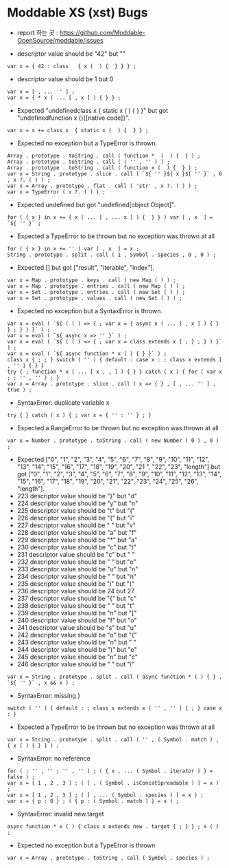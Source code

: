 # Moddable XS (xst) Bugs

- report 하는 곳 : https://github.com/Moddable-OpenSource/moddable/issues

- descriptor value should be "42" but ""
```
var x = { 42 : class   { x (  ) {  } } } ;
```

- descriptor value should be 1 but 0
```
var x = [ , ... '' ] ;
var x = { * x ( ... [ , x ] ) { } } ;
```

- Expected "undefinedclass x  { static x (  ) {  } }" but got "undefinedfunction x (){[native code]}".
```
var x = x += class x  { static x (  ) {  } } ;
```

- Expected no exception but a TypeError is thrown.
```
Array . prototype . toString . call ( function *  (  ) {  } ) ;
Array . prototype . toString . call ( ( '' , '' ) ) ;
Array . prototype . toString . call ( function x (  ) {  } ) ;
var x = String . prototype . slice . call ( `${ '' }${ x }${ '' }` , 0 , x ?. ( ) ) ;
var x = Array . prototype . flat . call ( 'str' , x ?. ( ) ) ;
var x = TypeError ( x ?. ( ) ) ;
```

- Expected undefined but got "undefined[object Object]".
```
for ( { x } in x += { x ( ... [ , ... x ] ) {  } } ) var [ , x  ] = `${ '' }` ;
```

- Expected a TypeError to be thrown but no exception was thrown at all
```
for ( { x } in x += '' ) var [ , x  ] = x ;
String . prototype . split . call ( 1 , Symbol . species , 0 , 0 ) ;
```

- Expected [] but got ["result", "iterable", "index"].
```
var x = Map . prototype . keys . call ( new Map ( ) ) ;
var x = Map . prototype . entries . call ( new Map ( ) ) ;
var x = Set . prototype . entries . call ( new Set ( ) ) ;
var x = Set . prototype . values . call ( new Set ( ) ) ;
```

- Expected no exception but a SyntaxError is thrown.
```
var x = eval ( `${ ( ( ) => { ; var x = { async x ( ... [ , x ] ) { } } ; } ) }` ) ;
var x = eval ( `${ async x => '' }` ) ;
var x = eval ( `${ ( ( ) => { ; var x = class extends x { ; } ; } ) }` ) ;
var x = eval ( `${ async function * x ( ) { } }` ) ;
class x { ; ; } switch ( '' ) { default : case x : ; class x extends [ , '' ] { } }
try { ; function * x ( ... [ x , , ] ) { } } catch ( x ) { for ( var x ; ; '' , '' ) ; }
var x = Array . prototype . slice . call ( x => { } , [ , ... '' ] , true ) ;
```

- SyntaxError: duplicate variable x
```
try { } catch ( x ) { ; var x = { '' : '' } ; }
```

- Expected a RangeError to be thrown but no exception was thrown at all
```
var x = Number . prototype . toString . call ( new Number ( 0 ) , 0 ) ;
```

- Expected ["0", "1", "2", "3", "4", "5", "6", "7", "8", "9", "10", "11", "12", "13", "14", "15", "16", "17", "18", "19", "20", "21    ", "22", "23", "length"] but got ["0", "1", "2", "3", "4", "5", "6", "7", "8", "9", "10", "11", "12", "13", "14", "15", "16", "17",     "18", "19", "20", "21", "22", "23", "24", "25", "26", "length"].
- 223 descriptor value should be "}" but "d"
- 224 descriptor value should be "y" but "n"
- 225 descriptor value should be "t" but "("
- 226 descriptor value should be "(" but "i"
- 227 descriptor value should be " " but "v"
- 228 descriptor value should be "a" but "f"
- 229 descriptor value should be "*" but "a"
- 230 descriptor value should be "c" but "t"
- 231 descriptor value should be "c" but " "
- 232 descriptor value should be " " but "o"
- 233 descriptor value should be "u" but "n"
- 234 descriptor value should be " " but "n"
- 235 descriptor value should be "i" but ")"
- 236 descriptor value should be 24 but 27
- 237 descriptor value should be "{" but "c"
- 238 descriptor value should be " " but "t"
- 239 descriptor value should be "n" but "["
- 240 descriptor value should be "f" but "o"
- 241 descriptor value should be "s" but "u"
- 242 descriptor value should be "o" but "{"
- 243 descriptor value should be "n" but " "
- 244 descriptor value should be ")" but "e"
- 245 descriptor value should be "n" but "c"
- 246 descriptor value should be " " but "i"
```
var x = String . prototype . split . call ( async function * ( ) { } , `${ '' }` , x && x ) ;
```

- SyntaxError: missing \}
```
switch ( '' ) { default : ; class x extends x [ '' , '' ] { ; } case x : }
```

- Expected a TypeError to be thrown but no exception was thrown at all
```
var x = String . prototype . split . call ( '' , ( Symbol . match ) , { x ( ) { } } ) ;

```

- SyntaxError: no reference
```
for ( ; '' , '' ; '' , '' ) ; ( { x , ... ( Symbol . iterator ) } = false ) ;
var x = [ 1 , 2 , 3 ] ; ( [ , ( Symbol . isConcatSpreadable ) ] = x ) ;
var x = [ 1 , 2 , 3 ] ; ( [ , ... ( Symbol . species ) ] = x ) ;
var x = { p : 0 } ; ( { p : ( Symbol . match ) } = x ) ;
```

- SyntaxError: invalid new.target
```
async function * x ( ) { class x extends new . target { ; } } ; x ( ) ;
```

- Expected no exception but a TypeError is thrown
```
var x = Array . prototype . toString . call ( Symbol . species ) ;
```
